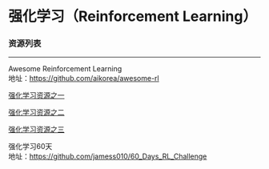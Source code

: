 # 强化学习（Reinforcement Learning）
### 资源列表
---
Awesome Reinforcement Learning</br>
地址：https://github.com/aikorea/awesome-rl

[强化学习资源之一](https://github.com/endymecy/awesome-deeplearning-resources)

[强化学习资源之二](https://github.com/wwxFromTju/awesome-reinforcement-learning-zh)

[强化学习资源之三](https://github.com/jgvictores/awesome-deep-reinforcement-learning)

强化学习60天 </br>
地址：https://github.com/jamess010/60_Days_RL_Challenge
